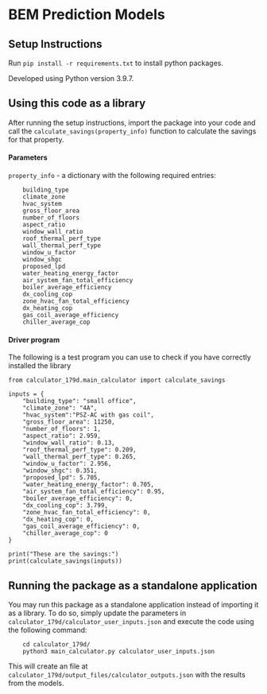 # BEM Prediction Models

## Setup Instructions

Run `pip install -r requirements.txt` to install python packages.

Developed using Python version 3.9.7.

## Using this code as a library
After running the setup instructions, import the package into your code and call the
`calculate_savings(property_info)` function to calculate the savings for that property.

#### Parameters
`property_info` - a dictionary with the following required entries:
```
	building_type
	climate_zone
	hvac_system
	gross_floor_area
	number_of_floors
	aspect_ratio
	window_wall_ratio
	roof_thermal_perf_type
	wall_thermal_perf_type
	window_u_factor
	window_shgc
	proposed_lpd
	water_heating_energy_factor
	air_system_fan_total_efficiency
	boiler_average_efficiency
	dx_cooling_cop
	zone_hvac_fan_total_efficiency
	dx_heating_cop
	gas_coil_average_efficiency
	chiller_average_cop
```

#### Driver program
The following is a test program you can use to check if you have correctly installed the library

```
from calculator_179d.main_calculator import calculate_savings

inputs = {
	"building_type": "small office",
	"climate_zone": "4A",
	"hvac_system":"PSZ-AC with gas coil",
	"gross_floor_area": 11250,
	"number_of_floors": 1,
	"aspect_ratio": 2.959,
	"window_wall_ratio": 0.13,
	"roof_thermal_perf_type": 0.209,
	"wall_thermal_perf_type": 0.265,
	"window_u_factor": 2.956,
	"window_shgc": 0.351,
	"proposed_lpd": 5.705,
	"water_heating_energy_factor": 0.705,
	"air_system_fan_total_efficiency": 0.95,
	"boiler_average_efficiency": 0,
	"dx_cooling_cop": 3.799,
	"zone_hvac_fan_total_efficiency": 0,
	"dx_heating_cop": 0,
	"gas_coil_average_efficiency": 0,
	"chiller_average_cop": 0
}

print("These are the savings:")
print(calculate_savings(inputs))
```


## Running the package as a standalone application
You may run this package as a standalone application instead of importing it as a library. To do so,
simply update the parameters in `calculator_179d/calculator_user_inputs.json` and execute the code using the
following command:

```
    cd calculator_179d/
    python3 main_calculator.py calculator_user_inputs.json
```

This will create an file at `calculator_179d/output_files/calculator_outputs.json` with the results from the models.
